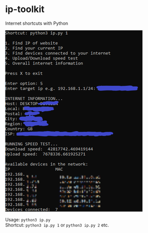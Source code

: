 # ip-toolkit
Internet shortcuts with Python

<img src="Untitled.png">

Usage: `python3 ip.py` <br>
Shortcut: `python3 ip.py 1` or `python3 ip.py 2` etc. 
